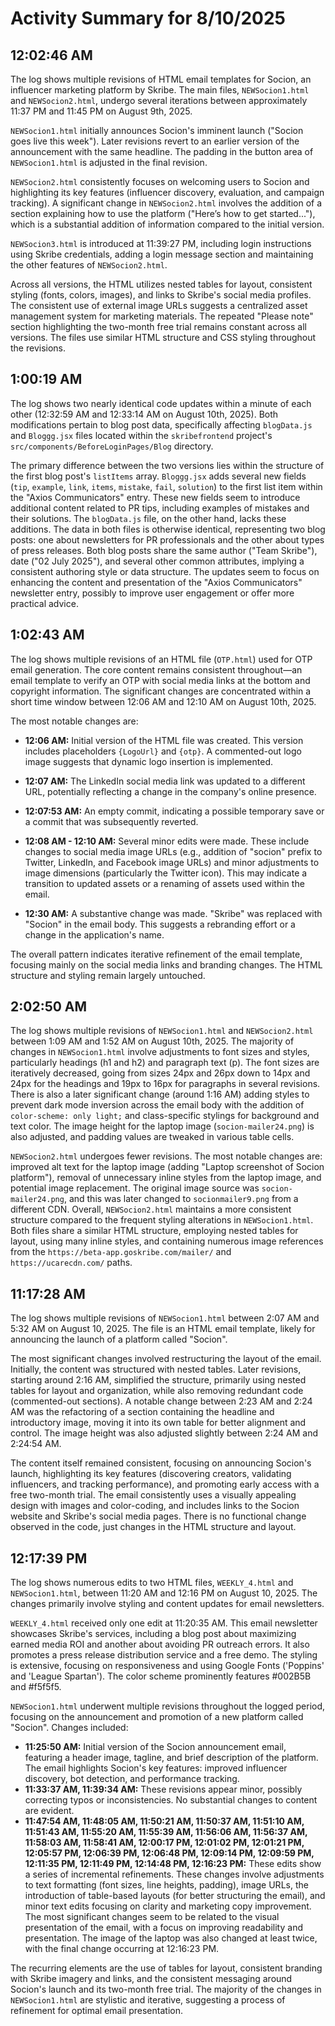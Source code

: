 # Activity Summary for 8/10/2025

## 12:02:46 AM
The log shows multiple revisions of HTML email templates for Socion, an influencer marketing platform by Skribe.  The main files, `NEWSocion1.html` and `NEWSocion2.html`,  undergo several iterations between approximately 11:37 PM and 11:45 PM on August 9th, 2025.

`NEWSocion1.html` initially announces Socion's imminent launch ("Socion goes live this week"). Later revisions revert to an earlier version of the announcement with the same headline. The padding in the button area of `NEWSocion1.html` is adjusted in the final revision.


`NEWSocion2.html` consistently focuses on welcoming users to Socion and highlighting its key features (influencer discovery, evaluation, and campaign tracking).  A significant change in `NEWSocion2.html` involves the addition of a section explaining how to use the platform ("Here’s how to get started..."), which is a substantial addition of information compared to the initial version.

`NEWSocion3.html` is introduced at 11:39:27 PM, including login instructions using Skribe credentials, adding a login message section and maintaining the other features of `NEWSocion2.html`.

Across all versions, the HTML utilizes nested tables for layout, consistent styling (fonts, colors, images), and links to Skribe's social media profiles.  The consistent use of external image URLs suggests a centralized asset management system for marketing materials.  The repeated "Please note" section highlighting the two-month free trial remains constant across all versions.  The files use similar HTML structure and CSS styling throughout the revisions.


## 1:00:19 AM
The log shows two nearly identical code updates within a minute of each other (12:32:59 AM and 12:33:14 AM on August 10th, 2025). Both modifications pertain to blog post data, specifically affecting `blogData.js` and `Bloggg.jsx` files located within the `skribefrontend` project's `src/components/BeforeLoginPages/Blog` directory.

The primary difference between the two versions lies within the structure of the first blog post's `listItems` array.  `Bloggg.jsx` adds several new fields (`tip`, `example`, `link`, `items`, `mistake`, `fail`, `solution`) to the first list item within the "Axios Communicators" entry.  These new fields seem to introduce additional content related to PR tips, including examples of mistakes and their solutions.  The `blogData.js` file, on the other hand, lacks these additions.  The data in both files is otherwise identical, representing two blog posts: one about newsletters for PR professionals and the other about types of press releases. Both blog posts share the same author ("Team Skribe"), date ("02 July 2025"), and several other common attributes, implying a consistent authoring style or data structure.  The updates seem to focus on enhancing the content and presentation of the "Axios Communicators" newsletter entry,  possibly to improve user engagement or offer more practical advice.


## 1:02:43 AM
The log shows multiple revisions of an HTML file (`OTP.html`) used for OTP email generation.  The core content remains consistent throughout—an email template to verify an OTP with social media links at the bottom and copyright information.  The significant changes are concentrated within a short time window between 12:06 AM and 12:10 AM on August 10th, 2025.

The most notable changes are:

* **12:06 AM:** Initial version of the HTML file was created. This version includes placeholders `{LogoUrl}` and `{otp}`.  A commented-out logo image suggests that dynamic logo insertion is implemented.

* **12:07 AM:** The LinkedIn social media link was updated to a different URL, potentially reflecting a change in the company's online presence.

* **12:07:53 AM:**  An empty commit, indicating a possible temporary save or a commit that was subsequently reverted.

* **12:08 AM - 12:10 AM:** Several minor edits were made. These include changes to social media image URLs (e.g., addition of "socion" prefix to Twitter, LinkedIn, and Facebook image URLs) and minor adjustments to image dimensions (particularly the Twitter icon).  This may indicate a transition to updated assets or a renaming of assets used within the email.

* **12:30 AM:**  A substantive change was made.  "Skribe" was replaced with "Socion" in the email body. This suggests a rebranding effort or a change in the application's name.


The overall pattern indicates iterative refinement of the email template, focusing mainly on the social media links and branding changes. The HTML structure and styling remain largely untouched.


## 2:02:50 AM
The log shows multiple revisions of `NEWSocion1.html` and `NEWSocion2.html` between 1:09 AM and 1:52 AM on August 10th, 2025.  The majority of changes in `NEWSocion1.html` involve adjustments to font sizes and styles, particularly headings (h1 and h2) and paragraph text (p).  The font sizes are iteratively decreased, going from sizes 24px and 26px down to 14px and 24px for the headings and 19px to 16px for paragraphs in several revisions.  There is also a later significant change (around 1:16 AM) adding styles to prevent dark mode inversion across the email body with the addition of  `color-scheme: only light;` and class-specific stylings for background and text color.  The image height for the laptop image (`socion-mailer24.png`) is also adjusted, and padding values are tweaked in various table cells.

`NEWSocion2.html` undergoes fewer revisions.  The most notable changes are: improved alt text for the laptop image (adding "Laptop screenshot of Socion platform"), removal of unnecessary inline styles from the laptop image, and potential image replacement. The original image source was `socion-mailer24.png`, and this was later changed to `socionmailer9.png` from a different CDN.  Overall,  `NEWSocion2.html` maintains a more consistent structure compared to the frequent styling alterations in `NEWSocion1.html`.  Both files share a similar HTML structure, employing nested tables for layout, using many inline styles, and  containing numerous image references from the `https://beta-app.goskribe.com/mailer/` and `https://ucarecdn.com/` paths.


## 11:17:28 AM
The log shows multiple revisions of `NEWSocion1.html` between 2:07 AM and 5:32 AM on August 10, 2025.  The file is an HTML email template, likely for announcing the launch of a platform called "Socion".

The most significant changes involved restructuring the layout of the email.  Initially, the content was structured with nested tables.  Later revisions, starting around 2:16 AM, simplified the structure, primarily using nested tables for layout and organization, while also removing redundant code (commented-out sections).  A notable change between 2:23 AM and 2:24 AM was the refactoring of a section containing the headline and introductory image, moving it into its own table for better alignment and control.  The image height was also adjusted slightly between 2:24 AM and 2:24:54 AM.

The content itself remained consistent, focusing on announcing Socion's launch, highlighting its key features (discovering creators, validating influencers, and tracking performance), and promoting early access with a free two-month trial.  The email consistently uses a visually appealing design with images and color-coding,  and includes links to the Socion website and Skribe's social media pages. There is no functional change observed in the code, just changes in the HTML structure and layout.


## 12:17:39 PM
The log shows numerous edits to two HTML files, `WEEKLY_4.html` and `NEWSocion1.html`, between 11:20 AM and 12:16 PM on August 10, 2025.  The changes primarily involve styling and content updates for email newsletters.

`WEEKLY_4.html`  received only one edit at 11:20:35 AM. This email newsletter showcases Skribe's services, including a blog post about maximizing earned media ROI and another about avoiding PR outreach errors.  It also promotes a press release distribution service and a free demo. The styling is extensive, focusing on responsiveness and using Google Fonts ('Poppins' and 'League Spartan').  The color scheme prominently features #002B5B and #f5f5f5.

`NEWSocion1.html` underwent multiple revisions throughout the logged period, focusing on the announcement and promotion of a new platform called "Socion".  Changes included:

* **11:25:50 AM:** Initial version of the Socion announcement email, featuring a header image, tagline, and brief description of the platform. The email highlights Socion's key features: improved influencer discovery, bot detection, and performance tracking.
* **11:33:37 AM, 11:39:34 AM:**  These revisions appear minor, possibly correcting typos or inconsistencies.  No substantial changes to content are evident.
* **11:47:54 AM, 11:48:05 AM, 11:50:21 AM, 11:50:37 AM, 11:51:10 AM, 11:51:43 AM, 11:55:20 AM, 11:55:39 AM, 11:56:06 AM, 11:56:37 AM, 11:58:03 AM, 11:58:41 AM, 12:00:17 PM, 12:01:02 PM, 12:01:21 PM, 12:05:57 PM, 12:06:39 PM, 12:06:48 PM, 12:09:14 PM, 12:09:59 PM, 12:11:35 PM, 12:11:49 PM, 12:14:48 PM, 12:16:23 PM:**  These edits show a series of incremental refinements. These changes involve adjustments to text formatting (font sizes, line heights, padding), image URLs, the introduction of table-based layouts (for better structuring the email), and minor text edits focusing on clarity and marketing copy improvement. The most significant changes seem to be related to the visual presentation of the email, with a focus on improving readability and presentation. The image of the laptop was also changed at least twice, with the final change occurring at 12:16:23 PM.



The recurring elements are the use of tables for layout, consistent branding with Skribe imagery and links, and the consistent messaging around Socion's launch and its two-month free trial. The majority of the changes in `NEWSocion1.html` are stylistic and iterative, suggesting a process of refinement for optimal email presentation.
